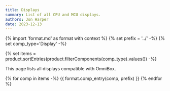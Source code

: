 ```yaml
---
title: Displays
summary: List of all CPU and MCU displays.
authors: Jon Harper
date: 2023-12-13
---
```


{% import 'format.md' as format with context %}
{% set prefix = '../' -%}
{% set comp_type='Display' -%}

{% set items = product.sortEntries(product.filterComponents(comp_type).values()) -%}

This page lists all displays compatible with OmniBox.

{% for comp in items -%}
{{ format.comp_entry(comp, prefix) }}
{% endfor %}